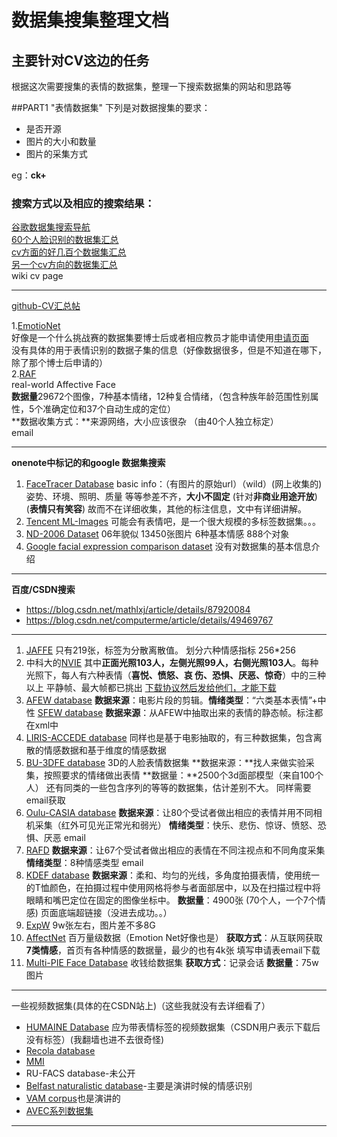 # 数据集搜集整理文档
## 主要针对CV这边的任务
根据这次需要搜集的表情的数据集，整理一下搜索数据集的网站和思路等

##PART1 "表情数据集" 
下列是对数据搜集的要求： 

- 是否开源
- 图片的大小和数量
- 图片的采集方式

eg：**ck+**  

### 搜索方式以及相应的搜索结果： 
[谷歌数据集搜索导航](https://toolbox.google.com/datasetsearch)  
[60个人脸识别的数据集汇总](https://www.kairos.com/blog/60-facial-recognition-databases)  
[cv方面的好几百个数据集汇总](http://homepages.inf.ed.ac.uk/rbf/CVonline/Imagedbase.htm)  
[另一个cv方向的数据集汇总](www.cvpapers.com/datasets.html)   
wiki cv page


---
[github-CV汇总帖](https://github.com/ChanChiChoi/awesome-Face_Recognition)
   
1.[EmotioNet](http://cbcsl.ece.ohio-state.edu/EmotionNetChallenge/index.html#overview)   
好像是一个什么挑战赛的数据集要博士后或者相应教员才能申请使用[申请页面](http://cbcsl.ece.ohio-state.edu/dbform_compound.html)      
没有具体的用于表情识别的数据子集的信息（好像数据很多，但是不知道在哪下，除了那个博士后申请的）  
2.[RAF](http://www.whdeng.cn/RAF/model1.html)  
real-world Affective Face  
**数据量**29672个图像，7种基本情绪，12种复合情绪，（包含种族年龄范围性别属性，5个准确定位和37个自动生成的定位）  
**数据收集方式：**来源网络，大小应该很杂 （由40个人独立标定）  
email  

---
**onenote中标记的和google 数据集搜索**

1. [FaceTracer Database](http://www.cs.columbia.edu/CAVE/databases/facetracer/) 
	basic info：（有图片的原始url）（wild）(网上收集的)姿势、环境、照明、质量 等等参差不齐，**大小不固定**
                  (针对**非商业用途开放**)   (**表情只有笑容**) 
                  故而不在详细收集，其他的标注信息，文中有详细讲解。
2. [Tencent ML-Images](https://github.com/Tencent/tencent-ml-images?tdsourcetag=s_pctim_aiomsg#tencent-ml-images)
	可能会有表情吧，是一个很大规模的多标签数据集。。。
3. [ND-2006 Dataset](https://cvrl.nd.edu/projects/data/#nd-2006-data-set) 06年貌似
	13450张图片
	6种基本情感
	888个对象 
4. [Google facial expression comparison dataset](https://ai.google/tools/datasets/google-facial-expression/)
	没有对数据集的基本信息介绍

---

**百度/CSDN搜索**  
   
- https://blog.csdn.net/mathlxj/article/details/87920084
- https://blog.csdn.net/computerme/article/details/49469767
---
1. [JAFFE](https://zenodo.org/record/3451524#.XaQ4vm5uKmQ) 
	只有219张，标签为分散离散值。
     划分六种情感指标  256*256 
2. 中科大的[NVIE](http://nvie.ustc.edu.cn/)
	其中**正面光照103人，左侧光照99人，右侧光照103人**。每种光照下，每人有六种表情（**喜悦、愤怒、哀 伤、恐惧、厌恶、惊奇**）中的三种以上
	平静帧、最大帧都已挑出 [下载协议然后发给他们，才能下载](http://nvie.ustc.edu.cn/contact.html)  
3. [AFEW database](https://sites.google.com/site/emotiwchallenge/) 
	 **数据来源**：电影片段的剪辑。**情绪类型**：“六类基本表情”+中性
	[SFEW database](https://cs.anu.edu.au/few/emotiw2015.html) 
	**数据来源**：从AFEW中抽取出来的表情的静态帧。标注都在xml中
4. [LIRIS-ACCEDE database](https://liris-accede.ec-lyon.fr/)
	同样也是基于电影抽取的，有三种数据集，包含离散的情感数据和基于维度的情感数据
5. [BU-3DFE database](http://www.cs.binghamton.edu/~lijun/Research/3DFE/3DFE_Analysis.html)
	3D的人脸表情数据集 **数据来源：**找人来做实验采集，按照要求的情绪做出表情
	**数据量：**2500个3d面部模型（来自100个人）
	还有同类的一些包含序列的等等的数据集，估计差别不大。
	同样需要email获取
6. [Oulu-CASIA database](http://www.cse.oulu.fi/CMV/Downloads/Oulu-CASIA)
	**数据来源**：让80个受试者做出相应的表情并用不同相机采集（红外可见光正常光和弱光）
	**情绪类型**：快乐、悲伤、惊讶、愤怒、恐惧、厌恶
	email
7. [RAFD](http://www.socsci.ru.nl:8180/RaFD2/RaFD)
	**数据来源**：让67个受试者做出相应的表情在不同注视点和不同角度采集
	**情绪类型**：8种情感类型
	email
8. [KDEF database](https://www.emotionlab.se/kdef/) 
	**数据来源**：柔和、均匀的光线，多角度拍摄表情，使用统一的T恤颜色，在拍摄过程中使用网格将参与者面部居中，以及在扫描过程中将眼睛和嘴巴定位在固定的图像坐标中。
	**数据量**：4900张 (70个人，一个7个情感)
	页面底端超链接（没进去成功。。）
9. [ExpW](http://mmlab.ie.cuhk.edu.hk/projects/socialrelation/index.html)
	9w张左右，图片差不多8G
10. [AffectNet](http://mohammadmahoor.com/affectnet/) 
	百万量级数据（Emotion Net好像也是）
	**获取方式**：从互联网获取
	**7类情感**，首页有各种情感的数据量，最少的也有4k张
	填写申请表email下载
11. [Multi-PIE Face Database](http://www.flintbox.com/public/project/4742/)
	收钱给数据集
	**获取方式**：记录会话
	**数据量**：75w图片
	
---
一些视频数据集(具体的在CSDN站上)（这些我就没有去详细看了）  

- [HUMAINE Database](https://humaine-db.sspnet.eu/) 
	 应为带表情标签的视频数据集（CSDN用户表示下载后没有标签）(我翻墙也进不去很奇怪)
- [Recola database]()  
- [MMI]()  
- RU-FACS database-未公开  
- [Belfast naturalistic database]()-主要是演讲时候的情感识别  
- [VAM corpus]()也是演讲的
- [AVEC系列数据集]()
---
	
